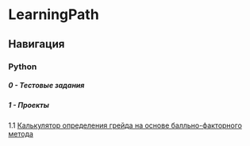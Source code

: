 # LearningPath

## Навигация

### Python

##### 0 - Тестовые задания

##### 1 - Проекты
1.1 [Калькулятор определения грейда на основе балльно-факторного метода](https://github.com/NuriyaBur/LearningPath/tree/main/python/projects/Grading%20)
